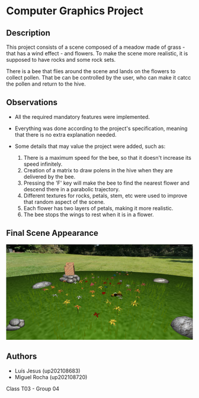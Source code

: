 # Computer Graphics Project

## Description
This project consists of a scene composed of a meadow made of grass - that has a wind effect - and flowers. To make the scene more realistic, it is supposed to have rocks and some rock sets. 

There is a bee that flies around the scene and lands on the flowers to collect pollen. That be can be controlled by the user, who can make it catcc the pollen and return to the hive.


## Observations

- All the required mandatory features were implemented.

- Everything was done according to the project's specification, meaning that there is no extra explanation needed.

- Some details that may value the project were added, such as:
    1) There is a maximum speed for the bee, so that it doesn't increase its speed infinitely.
    2) Creation of a matrix to draw polens in the hive when they are delivered by the bee.
    3) Pressing the 'F' key will make the bee to find the nearest flower and descend there in a parabolic trajectory.
    4) Different textures for rocks, petals, stem, etc were used to improve that random aspect of the scene.
    5) Each flower has two layers of petals, making it more realistic.
    6) The bee stops the wings to rest when it is in a flower.

## Final Scene Appearance

![Final Scene](./screenshots/project-t03g04-10.png)

## Authors
- Luís Jesus (up202108683)
- Miguel Rocha (up202108720)

Class T03 - Group 04